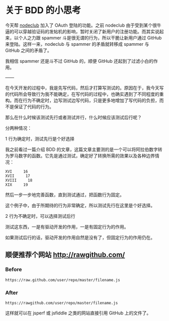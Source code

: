 # 关于 BDD 的小思考

今天帮 [nodeclub](https://github.com/cnodejs/nodeclub) 加入了 OAuth 登陆的功能。之前 nodeclub 由于受到某个很牛逼的可以穿越验证码的发帖机的影响，暂时关闭了新用户的注册功能。而其实说起来，以个人之力跟 spammer 斗是很无谓的行为，所以干脆让新用户通过 GitHub 来登陆。这样一来，nodeclub 与 spammer 的矛盾就转移成 spammer 与 GitHub 之间的矛盾了。

我相信 spammer 还是斗不过 GitHub 的，顺便 GitHub 还起到了过滤小白的作用。

——

在今天开发的过程中，我是先写代码，然后才打算写测试的。原因在于，我今天写的代码所会导致行为我不能确定，在写代码的过程中，也确实遇到了不同程度的重构。而在行为不确定时，边写测试边写代码，只是更多地增加了写代码的负担，而不是保证了代码的行为。

那么在什么时候该测试先行或者测试并行，什么时候应该测试后行呢？

分两种情况：

1 行为确定时，测试先行是个好选择

我之前看过一篇介绍 BDD 的文章，这篇文章主要测的是一个可以将阿拉伯数字转为罗马数字的函数。它先是通过测试，确定好了转换所需的效果以及各种边界情况：

    XVI     16
    XVII     17
    XVIII     18
    XIX     19

然后一步一步地完善函数，直到测试通过，把函数行为固定。

这个例子中，由于所期待的行为非常确定，所以测试先行在这里是个好选择。

2 行为不确定时，可以选择测试后行

测试这东西，一是有驱动开发的作用，一是有固定行为的作用。

如果测试后行的话，驱动开发的作用自然是没有了，但固定行为的作用仍在。


## 顺便推荐个网站 http://rawgithub.com/

### Before

`https://raw.github.com/user/repo/master/filename.js`

### After

`https://rawgithub.com/user/repo/master/filename.js`

这样就可以在 jsperf 或 jsfiddle 之类的网站直接引用 GitHub 上的文件了。

